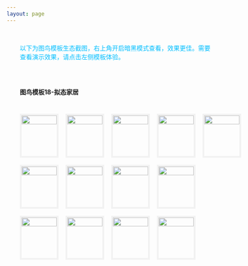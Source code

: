 ```yaml
---
layout: page
---
```

<meta name="referrer" content="never">
<!-- <demo-model url="/"></demo-model> -->

<div style="padding: 30px; color: #01BEFF">以下为图鸟模板生态截图，右上角开启暗黑模式查看，效果更佳。需要查看演示效果，请点击左侧模板体验。</div>



<div style="padding: 30px;font-weight: bold;">图鸟模板18-拟态家居</div>

<!-- 完成，已检查 -->
<div class="waterfall">
  <!-- tabbar -->
  <div class="box">
    <img src="https://cdn.nlark.com/yuque/0/2025/jpeg/280373/1737178372224-assets/web-upload/b49aeb80-f197-4457-a681-a55e22467a4a.jpeg" />
  </div>
  <div class="box">
    <img src="https://cdn.nlark.com/yuque/0/2025/jpeg/280373/1737178371930-assets/web-upload/771a18df-b108-4ae9-8fd6-1b194b478871.jpeg" />
  </div>
  <div class="box">
    <img src="https://cdn.nlark.com/yuque/0/2025/jpeg/280373/1737178373161-assets/web-upload/3ffb439c-2496-4c00-8d08-f7587158275f.jpeg" />
  </div>
  <div class="box">
    <img src="https://cdn.nlark.com/yuque/0/2025/jpeg/280373/1737178372985-assets/web-upload/4d4a1844-480a-4327-9df9-9731c74af3f8.jpeg" />
  </div>
  <div class="box">
    <img src="https://cdn.nlark.com/yuque/0/2025/jpeg/280373/1737178371947-assets/web-upload/ad8da17e-0597-401f-bc5c-ef79008669ce.jpeg" />
  </div>

  <div class="box">
    <img src="https://cdn.nlark.com/yuque/0/2025/jpeg/280373/1737178372135-assets/web-upload/f2e297ab-4808-4261-b427-511c86033253.jpeg" />
  </div>
  <div class="box">
    <img src="https://cdn.nlark.com/yuque/0/2025/jpeg/280373/1737178372698-assets/web-upload/253dc86e-fe81-485a-8f40-66d38aa24d06.jpeg" />
  </div>
  <div class="box">
    <img src="https://cdn.nlark.com/yuque/0/2025/jpeg/280373/1737178372888-assets/web-upload/84066c2d-f62e-40fe-91a2-97cad73071c1.jpeg" />
  </div>
  <div class="box">
    <img src="https://cdn.nlark.com/yuque/0/2025/jpeg/280373/1737178372955-assets/web-upload/bf2e3d91-bedb-4ac1-abd8-5391d43b6d44.jpeg" />
  </div>
  <div class="box">
    <img src="https://cdn.nlark.com/yuque/0/2025/jpeg/280373/1737178373011-assets/web-upload/da6ca4d5-4d0d-457a-b125-a9c7e87be8f2.jpeg" />
  </div>
  <div class="box">
    <img src="https://cdn.nlark.com/yuque/0/2025/jpeg/280373/1737178373492-assets/web-upload/e6cd0689-b9c0-4eff-8663-7e0698b54d6b.jpeg" />
  </div>
  <div class="box">
    <img src="https://cdn.nlark.com/yuque/0/2025/jpeg/280373/1737178373790-assets/web-upload/9813af3a-5bfb-43d7-9eff-815992932995.jpeg" />
  </div>
  <div class="box">
    <img src="https://cdn.nlark.com/yuque/0/2025/jpeg/280373/1737178375022-assets/web-upload/db8319c3-d3b3-4295-974b-9ff6664ef6f6.jpeg" />
  </div>
</div>


<style scoped>


@media screen and (max-width:400px) {

}

.waterfall {
  column-count: 5; /* 设置列数 */
  column-gap: 16px; /* 设置列间距 */
  width: 100%;
  max-width: 1200px;
  margin: 0 auto;
  padding: 10px 36px 30px 30px;
}

.waterfall-pc {
  column-count: 2; /* 设置列数 */
  column-gap: 16px; /* 设置列间距 */
  width: 100%;
  max-width: 1200px;
  margin: 0 auto;
  padding: 10px 36px 30px 30px;
}

.waterfall-icon {
  column-count: 1; /* 设置列数 */
  column-gap: 16px; /* 设置列间距 */
  width: 100%;
  max-width: 1200px;
  margin: 0 auto;
  padding: 10px 36px 30px 30px;
}

.box {
  min-height: 100px;
  /* background-color: #f0f0f0; */
  margin: 0 0 16px; /* 设置项间距 */
  box-sizing: border-box;
  break-inside: avoid; /* 防止元素在列中被拆分 */
  border: 4px solid #AAAAAA20;
	/* border-radius: 10px; */
  -webkit-transition: 0.2s;
		transition: 0.2s;
}
	.box:hover {
	  border: 4px solid #01BEFF;
    /* border-radius: 10px; */
	}

.box img {
    width: 100%;
    height: auto;
    display: block;
    /* border-radius: 10px; */
    overflow: hide
}
</style>

